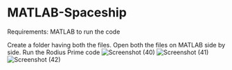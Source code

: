 # MATLAB-Spaceship

Requirements: MATLAB to run the code

Create a folder having both the files. Open both the files on MATLAB side by side. Run the Rodius Prime code
![Screenshot (40)](https://user-images.githubusercontent.com/63878323/79705559-f95d3180-826a-11ea-84a3-ee705afbd73a.png)
![Screenshot (41)](https://user-images.githubusercontent.com/63878323/79705627-33c6ce80-826b-11ea-9a0b-9a240f4e3dc8.png)
![Screenshot (42)](https://user-images.githubusercontent.com/63878323/79705641-3aeddc80-826b-11ea-8bbb-7ee40ff85352.png)
